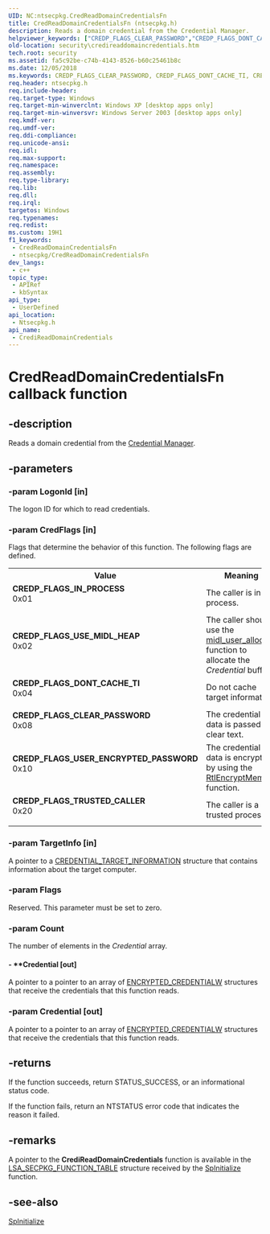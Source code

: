 ```yaml
---
UID: NC:ntsecpkg.CredReadDomainCredentialsFn
title: CredReadDomainCredentialsFn (ntsecpkg.h)
description: Reads a domain credential from the Credential Manager.
helpviewer_keywords: ["CREDP_FLAGS_CLEAR_PASSWORD","CREDP_FLAGS_DONT_CACHE_TI","CREDP_FLAGS_IN_PROCESS","CREDP_FLAGS_TRUSTED_CALLER","CREDP_FLAGS_USER_ENCRYPTED_PASSWORD","CREDP_FLAGS_USE_MIDL_HEAP","CredReadDomainCredentialsFn","CredReadDomainCredentialsFn callback","CrediReadDomainCredentials","CrediReadDomainCredentials callback function [Security]","ntsecpkg/CrediReadDomainCredentials","security.credireaddomaincredentials"]
old-location: security\credireaddomaincredentials.htm
tech.root: security
ms.assetid: fa5c92be-c74b-4143-8526-b60c25461b8c
ms.date: 12/05/2018
ms.keywords: CREDP_FLAGS_CLEAR_PASSWORD, CREDP_FLAGS_DONT_CACHE_TI, CREDP_FLAGS_IN_PROCESS, CREDP_FLAGS_TRUSTED_CALLER, CREDP_FLAGS_USER_ENCRYPTED_PASSWORD, CREDP_FLAGS_USE_MIDL_HEAP, CredReadDomainCredentialsFn, CredReadDomainCredentialsFn callback, CrediReadDomainCredentials, CrediReadDomainCredentials callback function [Security], ntsecpkg/CrediReadDomainCredentials, security.credireaddomaincredentials
req.header: ntsecpkg.h
req.include-header: 
req.target-type: Windows
req.target-min-winverclnt: Windows XP [desktop apps only]
req.target-min-winversvr: Windows Server 2003 [desktop apps only]
req.kmdf-ver: 
req.umdf-ver: 
req.ddi-compliance: 
req.unicode-ansi: 
req.idl: 
req.max-support: 
req.namespace: 
req.assembly: 
req.type-library: 
req.lib: 
req.dll: 
req.irql: 
targetos: Windows
req.typenames: 
req.redist: 
ms.custom: 19H1
f1_keywords:
 - CredReadDomainCredentialsFn
 - ntsecpkg/CredReadDomainCredentialsFn
dev_langs:
 - c++
topic_type:
 - APIRef
 - kbSyntax
api_type:
 - UserDefined
api_location:
 - Ntsecpkg.h
api_name:
 - CrediReadDomainCredentials
---
```


# CredReadDomainCredentialsFn callback function


## -description

Reads a domain credential from the <a href="/windows/desktop/SecAuthN/credential-manager">Credential Manager</a>.

## -parameters

### -param LogonId [in]

The logon ID for which to read credentials.

### -param CredFlags [in]

Flags that determine the behavior of this function. The following flags are defined.

<table>
<tr>
<th>Value</th>
<th>Meaning</th>
</tr>
<tr>
<td width="40%"><a id="CREDP_FLAGS_IN_PROCESS"></a><a id="credp_flags_in_process"></a><dl>
<dt><b>CREDP_FLAGS_IN_PROCESS</b></dt>
<dt>0x01</dt>
</dl>
</td>
<td width="60%">
The caller is in-process.

</td>
</tr>
<tr>
<td width="40%"><a id="CREDP_FLAGS_USE_MIDL_HEAP"></a><a id="credp_flags_use_midl_heap"></a><dl>
<dt><b>CREDP_FLAGS_USE_MIDL_HEAP</b></dt>
<dt>0x02</dt>
</dl>
</td>
<td width="60%">
The caller should use the <a href="/windows/desktop/Rpc/the-midl-user-allocate-function">midl_user_allocate</a> function to allocate the <i>Credential</i> buffer.

</td>
</tr>
<tr>
<td width="40%"><a id="CREDP_FLAGS_DONT_CACHE_TI"></a><a id="credp_flags_dont_cache_ti"></a><dl>
<dt><b>CREDP_FLAGS_DONT_CACHE_TI</b></dt>
<dt>0x04</dt>
</dl>
</td>
<td width="60%">
Do not cache target information.

</td>
</tr>
<tr>
<td width="40%"><a id="CREDP_FLAGS_CLEAR_PASSWORD"></a><a id="credp_flags_clear_password"></a><dl>
<dt><b>CREDP_FLAGS_CLEAR_PASSWORD</b></dt>
<dt>0x08</dt>
</dl>
</td>
<td width="60%">
The credential data is passed as clear text.

</td>
</tr>
<tr>
<td width="40%"><a id="CREDP_FLAGS_USER_ENCRYPTED_PASSWORD"></a><a id="credp_flags_user_encrypted_password"></a><dl>
<dt><b>CREDP_FLAGS_USER_ENCRYPTED_PASSWORD</b></dt>
<dt>0x10</dt>
</dl>
</td>
<td width="60%">
The credential data is encrypted by using the <a href="/windows/desktop/api/ntsecapi/nf-ntsecapi-rtlencryptmemory">RtlEncryptMemory</a> function.

</td>
</tr>
<tr>
<td width="40%"><a id="CREDP_FLAGS_TRUSTED_CALLER"></a><a id="credp_flags_trusted_caller"></a><dl>
<dt><b>CREDP_FLAGS_TRUSTED_CALLER</b></dt>
<dt>0x20</dt>
</dl>
</td>
<td width="60%">
The caller is a trusted process.

</td>
</tr>
</table>

### -param TargetInfo [in]

A pointer to a <a href="/windows/desktop/api/wincred/ns-wincred-credential_target_informationa">CREDENTIAL_TARGET_INFORMATION</a> structure that contains information about the target computer.

### -param Flags

Reserved. This parameter must be set to zero.

### -param Count

The number of elements in the <i>Credential</i> array.


#### - **Credential [out]

A pointer to a pointer to an array of <a href="/windows/desktop/api/ntsecpkg/ns-ntsecpkg-encrypted_credentialw">ENCRYPTED_CREDENTIALW</a> structures that receive the credentials that this function reads.

### -param Credential [out]

A pointer to a pointer to an array of <a href="/windows/desktop/api/ntsecpkg/ns-ntsecpkg-encrypted_credentialw">ENCRYPTED_CREDENTIALW</a> structures that receive the credentials that this function reads.

## -returns

If the function succeeds, return STATUS_SUCCESS, or an informational status code.

If the function fails, return an NTSTATUS error code that indicates the reason it failed.

## -remarks

A pointer to the <b>CrediReadDomainCredentials</b> function is available in the 
<a href="/windows/desktop/api/ntsecpkg/ns-ntsecpkg-lsa_secpkg_function_table">LSA_SECPKG_FUNCTION_TABLE</a> structure received by the 
<a href="/windows/desktop/api/ntsecpkg/nc-ntsecpkg-spinitializefn">SpInitialize</a> function.

## -see-also

<a href="/windows/desktop/api/ntsecpkg/nc-ntsecpkg-spinitializefn">SpInitialize</a>